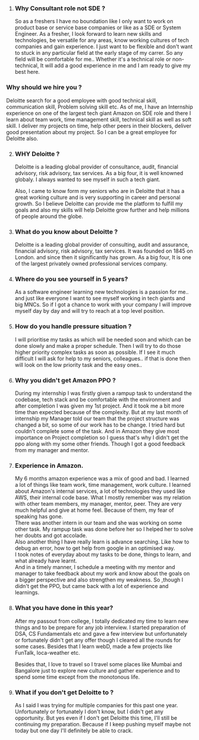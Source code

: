 1. ### Why Consultant role not SDE ?
    So as a freshers I have no boundation like I only want to work on product base or service base companies or like as a SDE or System Engineer. As a fresher, I look forward to learn new skills and technologies, be versatile for any areas, know working cultures of tech companies and gain experience. I just want to be flexible and don't want to stuck in any particular field at the early stage of my carrer. So any field will be comfortable for me.. Whether it's a technical role or non-technical, It will add a good experience in me and I am ready to give my best here.

### Why should we hire you ?
Deloitte search for a good employee with good technical skill, communication skill, Problem solving skill etc.
As of me, I have an Internship experience on one of the largest tech giant Amazon on SDE role and there I learn about team work, time management skill, technical skill as well as soft skill. I deliver my projects on time, help other peers in their blockers, deliver good presentation about my project. So I can be a great employee for Deloitte also.

2. ### WHY Deloitte ?
    Deloitte is a leading global provider of consultance, audit, financial advisory, risk advisory, tax services. As a big four, it is well knowned globaly.
    I always wanted to see myself in such a tech giant.

    Also, I came to know form my seniors who are in Deloitte that it has a great working culture and is very supporting in career and personal growth. So I believe Deloitte can provide me the platform to fulfill my goals and also my skills will help Deloitte grow further and help millions of people around the globe.

3. ### What do you know about Deloitte ?
    Deloitte is a leading global provider of consulting, audit and assurance, financial advisory, risk advisory, tax services. It was founded on 1845 on London. and since then it significantly has grown. As a big four, It is one of the largest privately owned professional services company.

4. ### Where do you see yourself in 5 years?
    As a software engineer learning new technologies is a passion for me.. and just like everyone I want to see myself working in tech giants and big MNCs. So if I got a chance to work with your company I will improve myself day by day and will try to reach at a top level position.

5. ### How do you handle pressure situation ?
    I will prioritise my tasks as which will be needed soon and which can be done slowly and make a proper schedule. Then I will try to do those higher priority complex tasks as soon as possible. If I see it much difficult I will ask for help to my seniors, colleagues.. if that is done then will look on the low priority task and the easy ones..

6. ### Why you didn't get Amazon PPO ?
    During my internship I was firstly given a rampup task to understand the codebase, tech stack and be comfortable with the environment and after completion I was given my 1st project. And it took me a bit more time than expected because of the complexity. But at my last month of internship my Manager told our team that the project structure was changed a bit, so some of our work has to be change. I tried hard but couldn't complete some of the task. And in Amazon they give most importance on Project completion so I guess that's why I didn't get the ppo along with my some other friends. Though I got a good feedback from my manager and mentor.

7. ### Experience in Amazon.
    My 6 months amazon experience was a mix of good and bad. I learned a lot of things like team work, time management, work culture. I learned about Amazon's internal services, a lot of technologies they used like AWS, their internal code base. What I mostly remember was my relation with other team members, my manager, mentor, peer. They are very much helpful and give at home feel. Because of them, my fear of speaking has gone.    
    There was another intern in our team and she was working on some other task. My rampup task was done before her so I helped her to solve her doubts and got accolade.   
    Also another thing I have really learn is advance searching. Like how to debug an error, how to get help from google in an optimised way.   
    I took notes of everyday about my tasks to be done, things to learn, and what already have learnt.  
    And in a timely manner, I schedule a meeting with my mentor and manager to take feedback about my work and know about the goals on a bigger perspective and also strengthen my weakness.
    So ,though I didn't get the PPO, but came back with a lot of experience and learnings.

8. ### What you have done in this year?
    After my passout from college, I totally dedicated my time to learn new things and to be prepare for any job interview. I started preparation of DSA, CS Fundamentals etc and gave a few interview but unfortunately or fortunately didn't get any offer though I cleared all the rounds for some cases. Besides that I learn webD, made a few projects like FunTalk, loca-weather etc. 
        
    Besides that, I love to travel so I travel some places like Mumbai and Bangalore just to explore new culture and gather experience and to spend some time except from the monotonous life.

9. ### What if you don't get Deloitte to ?
    As I said I was trying for multiple companies for this past one year. Unfortunately or fortunately I don't know, but I didn't get any opportunity. But yes even if I don't get Deloitte this time, I'll still be continuing my preparation. Because if I keep pushing myself maybe not today but one day I'll definitely be able to crack.

